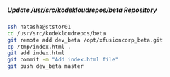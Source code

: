 ##### Update /usr/src/kodekloudrepos/beta Repository

```bash
ssh natasha@ststor01
cd /usr/src/kodekloudrepos/beta
git remote add dev_beta /opt/xfusioncorp_beta.git
cp /tmp/index.html .
git add index.html
git commit -m "Add index.html file"
git push dev_beta master
```